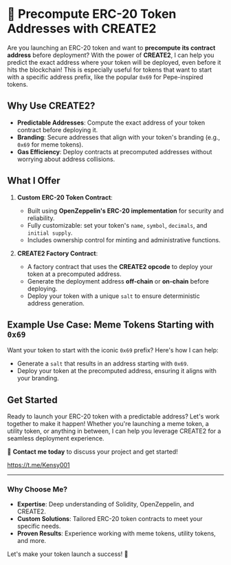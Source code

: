 # 🚀 Precompute ERC-20 Token Addresses with CREATE2

Are you launching an ERC-20 token and want to **precompute its contract address** before deployment? With the power of **CREATE2**, I can help you predict the exact address where your token will be deployed, even before it hits the blockchain! This is especially useful for tokens that want to start with a specific address prefix, like the popular `0x69` for Pepe-inspired tokens.

## Why Use CREATE2?

- **Predictable Addresses**: Compute the exact address of your token contract before deploying it.
- **Branding**: Secure addresses that align with your token's branding (e.g., `0x69` for meme tokens).
- **Gas Efficiency**: Deploy contracts at precomputed addresses without worrying about address collisions.

## What I Offer

1. **Custom ERC-20 Token Contract**:
   - Built using **OpenZeppelin's ERC-20 implementation** for security and reliability.
   - Fully customizable: set your token's `name`, `symbol`, `decimals`, and `initial supply`.
   - Includes ownership control for minting and administrative functions.

2. **CREATE2 Factory Contract**:
   - A factory contract that uses the **CREATE2 opcode** to deploy your token at a precomputed address.
   - Generate the deployment address **off-chain** or **on-chain** before deploying.
   - Deploy your token with a unique `salt` to ensure deterministic address generation.

## Example Use Case: Meme Tokens Starting with `0x69`

Want your token to start with the iconic `0x69` prefix? Here's how I can help:
- Generate a `salt` that results in an address starting with `0x69`.
- Deploy your token at the precomputed address, ensuring it aligns with your branding.

## Get Started

Ready to launch your ERC-20 token with a predictable address? Let's work together to make it happen! Whether you're launching a meme token, a utility token, or anything in between, I can help you leverage CREATE2 for a seamless deployment experience.

📩 **Contact me today** to discuss your project and get started!

https://t.me/Kensy001

---

### Why Choose Me?
- **Expertise**: Deep understanding of Solidity, OpenZeppelin, and CREATE2.
- **Custom Solutions**: Tailored ERC-20 token contracts to meet your specific needs.
- **Proven Results**: Experience working with meme tokens, utility tokens, and more.

Let's make your token launch a success! 🚀

